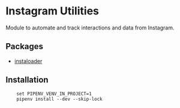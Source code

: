 # Instagram Utilities
Module to automate and track interactions and data from Instagram.


## Packages
- [instaloader](https://instaloader.github.io/troubleshooting.html)


## Installation
```
    set PIPENV_VENV_IN_PROJECT=1
    pipenv install --dev --skip-lock
```
